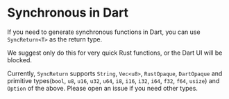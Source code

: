 # Synchronous in Dart

If you need to generate synchronous functions in Dart, you can use `SyncReturn<T>` as the return type.

We suggest only do this for very quick Rust functions, or the Dart UI will be blocked.

Currently, `SyncReturn` supports `String`, `Vec<u8>`, `RustOpaque`, `DartOpaque` and primitive types(`bool`, `u8`, `u16`, `u32`, `u64`, `i8`, `i16`, `i32`, `i64`, `f32`, `f64`, `usize`) and `Option` of the above. Please open an issue if you need other types.